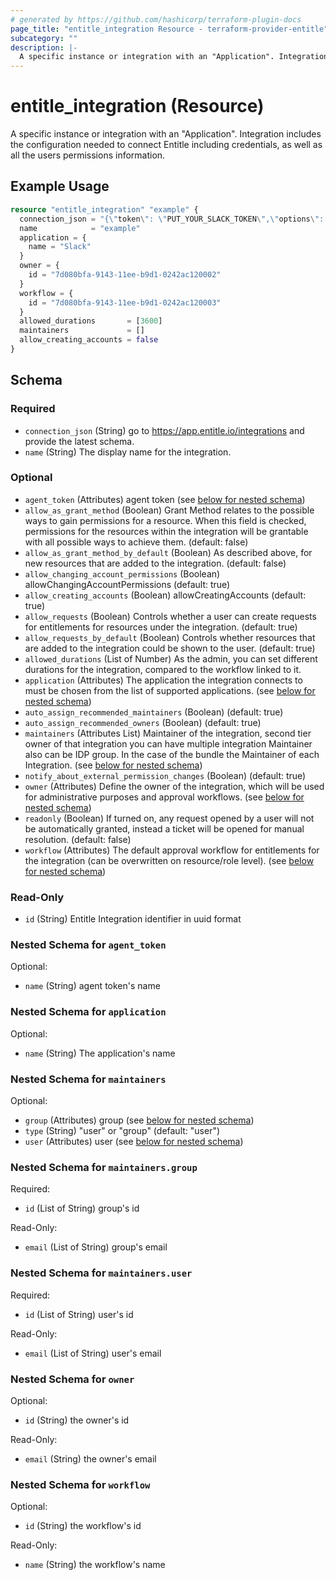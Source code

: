 ```yaml
---
# generated by https://github.com/hashicorp/terraform-plugin-docs
page_title: "entitle_integration Resource - terraform-provider-entitle"
subcategory: ""
description: |-
  A specific instance or integration with an "Application". Integration includes the configuration needed to connect Entitle including credentials, as well as all the users permissions information.
---
```


# entitle_integration (Resource)

A specific instance or integration with an "Application". Integration includes the configuration needed to connect Entitle including credentials, as well as all the users permissions information.

## Example Usage

```terraform
resource "entitle_integration" "example" {
  connection_json = "{\"token\": \"PUT_YOUR_SLACK_TOKEN\",\"options\": {\"plan\": \"PUT_YOUR_SLACK_PLAN\"}}"
  name            = "example"
  application = {
    name = "Slack"
  }
  owner = {
    id = "7d080bfa-9143-11ee-b9d1-0242ac120002"
  }
  workflow = {
    id = "7d080bfa-9143-11ee-b9d1-0242ac120003"
  }
  allowed_durations       = [3600]
  maintainers             = []
  allow_creating_accounts = false
}
```

<!-- schema generated by tfplugindocs -->
## Schema

### Required

- `connection_json` (String) go to https://app.entitle.io/integrations and provide the latest schema.
- `name` (String) The display name for the integration.

### Optional

- `agent_token` (Attributes) agent token (see [below for nested schema](#nestedatt--agent_token))
- `allow_as_grant_method` (Boolean) Grant Method relates to the possible ways to gain permissions for a resource. When this field is checked, permissions for the resources within the integration will be grantable with all possible ways to achieve them. (default: false)
- `allow_as_grant_method_by_default` (Boolean) As described above, for new resources that are added to the integration. (default: false)
- `allow_changing_account_permissions` (Boolean) allowChangingAccountPermissions (default: true)
- `allow_creating_accounts` (Boolean) allowCreatingAccounts (default: true)
- `allow_requests` (Boolean) Controls whether a user can create requests for entitlements for resources under the integration. (default: true)
- `allow_requests_by_default` (Boolean) Controls whether resources that are added to the integration could be shown to the user. (default: true)
- `allowed_durations` (List of Number) As the admin, you can set different durations for the integration, compared to the workflow linked to it.
- `application` (Attributes) The application the integration connects to must be chosen from the list of supported applications. (see [below for nested schema](#nestedatt--application))
- `auto_assign_recommended_maintainers` (Boolean) (default: true)
- `auto_assign_recommended_owners` (Boolean) (default: true)
- `maintainers` (Attributes List) Maintainer of the integration, second tier owner of that integration you can have multiple integration Maintainer also can be IDP group. In the case of the bundle the Maintainer of each Integration. (see [below for nested schema](#nestedatt--maintainers))
- `notify_about_external_permission_changes` (Boolean) (default: true)
- `owner` (Attributes) Define the owner of the integration, which will be used for administrative purposes and approval workflows. (see [below for nested schema](#nestedatt--owner))
- `readonly` (Boolean) If turned on, any request opened by a user will not be automatically granted, instead a ticket will be opened for manual resolution. (default: false)
- `workflow` (Attributes) The default approval workflow for entitlements for the integration (can be overwritten on resource/role level). (see [below for nested schema](#nestedatt--workflow))

### Read-Only

- `id` (String) Entitle Integration identifier in uuid format

<a id="nestedatt--agent_token"></a>
### Nested Schema for `agent_token`

Optional:

- `name` (String) agent token's name


<a id="nestedatt--application"></a>
### Nested Schema for `application`

Optional:

- `name` (String) The application's name


<a id="nestedatt--maintainers"></a>
### Nested Schema for `maintainers`

Optional:

- `group` (Attributes) group (see [below for nested schema](#nestedatt--maintainers--group))
- `type` (String) "user" or "group" (default: "user")
- `user` (Attributes) user (see [below for nested schema](#nestedatt--maintainers--user))

<a id="nestedatt--maintainers--group"></a>
### Nested Schema for `maintainers.group`

Required:

- `id` (List of String) group's id

Read-Only:

- `email` (List of String) group's email


<a id="nestedatt--maintainers--user"></a>
### Nested Schema for `maintainers.user`

Required:

- `id` (List of String) user's id

Read-Only:

- `email` (List of String) user's email



<a id="nestedatt--owner"></a>
### Nested Schema for `owner`

Optional:

- `id` (String) the owner's id

Read-Only:

- `email` (String) the owner's email


<a id="nestedatt--workflow"></a>
### Nested Schema for `workflow`

Optional:

- `id` (String) the workflow's id

Read-Only:

- `name` (String) the workflow's name
